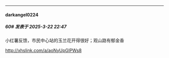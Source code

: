 ﻿
*****

####  darkangel0224  
##### 60#       发表于 2025-3-22 22:47

小红薯反馈，市民中心站的玉兰花开得很好；观山路有郁金香

http://xhslink.com/a/aoNyUpGlPWs8

